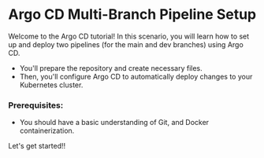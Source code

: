# Argo CD Multi-Branch Pipeline Setup

Welcome to the Argo CD tutorial! In this scenario, you will learn how to set up and deploy two pipelines (for the main and dev branches) using Argo CD.

- You'll prepare the repository and create necessary files.
- Then, you'll configure Argo CD to automatically deploy changes to your Kubernetes cluster.

### Prerequisites:
- You should have a basic understanding of Git, and Docker containerization.

Let's get started!!



